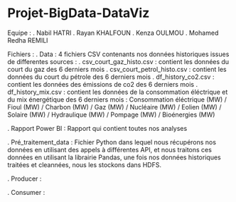 # Projet-BigData-DataViz

Equipe : 
  . Nabil HATRI
  . Rayan KHALFOUN 
  . Kenza OULMOU
  . Mohamed Redha REMILI

Fichiers :
  . Data : 4 fichiers CSV contenants nos données historiques issues de differentes sources :
           . csv_court_gaz_histo.csv : contient les données du court du gaz des 6 derniers mois
           . csv_court_petrol_histo.csv : contient les données du court du pétrole des 6 derniers mois
           . df_history_co2.csv : contient les données des émissions de co2 des 6 derniers mois
           . df_history_mix.csv : contient les données de la consommation éléctrique et du mix énergétique des 6 derniers mois :
            Consommation éléctrique (MW) /	Fioul (MW) / Charbon (MW) /	Gaz (MW) /	Nucléaire (MW) /	Eolien (MW) /	Solaire (MW) /	Hydraulique (MW) /	Pompage (MW) /	Bioénergies (MW)
   
   . Rapport Power BI : Rapport qui contient toutes nos analyses 
   
   . Pré_traitement_data : Fichier Python dans lequel nous récupérons nos données en utilisant des appels à différentes API, et nous traitons ces données en utilisant 
                           la librairie Pandas, une fois nos données historiques traitées et cleannées, nous les stockons dans HDFS.
                           
   . Producer :
   
   . Consumer :



